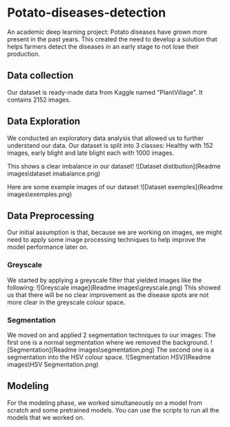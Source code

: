 # Potato-diseases-detection
An academic deep learning project: Potato diseases have grown more present in the past years. This created the need to develop a solution that helps farmers detect the diseases in an early stage to not lose their production.

## Data collection
Our dataset is ready-made data from Kaggle named "PlantVillage". It contains 2152 images.

## Data Exploration
We conducted an exploratory data analysis that allowed us to further understand our data.
Our dataset is split into 3 classes: Healthy with 152 images, early blight and late blight each with 1000 images.

This shows a clear imbalance in our dataset!
![Dataset distibution](Readme images\dataset imabalance.png)

Here are some example images of our dataset
![Dataset exemples](Readme images\exemples.png)


## Data Preprocessing
Our initial assumption is that, because we are working on images, we might need to apply some image processing techniques to help improve the model performance later on.
### Greyscale
We started by applying a greyscale filter that yielded images like the following:
![Greyscale image](Readme images\greyscale.png)
This showed us that there will be no clear improvement as the disease spots are not more clear in the greyscale colour space.

### Segmentation
We moved on and applied 2 segmentation techniques to our images:
The first one is a normal segmentation where we removed the background.
![Segmentation](Readme images\segmentation.png)
The second one is a segmentation into the HSV colour space.
![Segmentation HSV](Readme images\HSV Segmentation.png)
## Modeling
For the modeling phase, we worked simultaneously on a model from scratch and some pretrained models.
You can use the scripts to run all the models that we worked on.